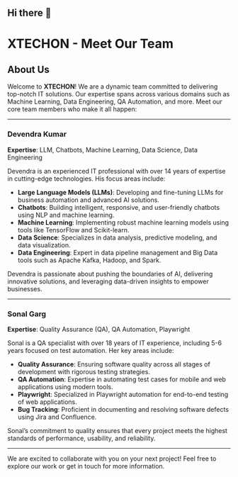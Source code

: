 ## Hi there 👋
# XTECHON - Meet Our Team

## About Us
Welcome to **XTECHON**! We are a dynamic team committed to delivering top-notch IT solutions. Our expertise spans across various domains such as Machine Learning, Data Engineering, QA Automation, and more. Meet our core team members who make it all happen:

---

### **Devendra Kumar**  
**Expertise**: LLM, Chatbots, Machine Learning, Data Science, Data Engineering  

Devendra is an experienced IT professional with over 14 years of expertise in cutting-edge technologies. His focus areas include:

- **Large Language Models (LLMs)**: Developing and fine-tuning LLMs for business automation and advanced AI solutions.
- **Chatbots**: Building intelligent, responsive, and user-friendly chatbots using NLP and machine learning.
- **Machine Learning**: Implementing robust machine learning models using tools like TensorFlow and Scikit-learn.
- **Data Science**: Specializes in data analysis, predictive modeling, and data visualization.
- **Data Engineering**: Expert in data pipeline management and Big Data tools such as Apache Kafka, Hadoop, and Spark.

Devendra is passionate about pushing the boundaries of AI, delivering innovative solutions, and leveraging data-driven insights to empower businesses.

---

### **Sonal Garg**  
**Expertise**: Quality Assurance (QA), QA Automation, Playwright

Sonal is a QA specialist with over 18 years of IT experience, including 5-6 years focused on test automation. Her key areas include:

- **Quality Assurance**: Ensuring software quality across all stages of development with rigorous testing strategies.
- **QA Automation**: Expertise in automating test cases for mobile and web applications using modern tools.
- **Playwright**: Specialized in Playwright automation for end-to-end testing of web applications.
- **Bug Tracking**: Proficient in documenting and resolving software defects using Jira and Confluence.

Sonal’s commitment to quality ensures that every project meets the highest standards of performance, usability, and reliability.

---

We are excited to collaborate with you on your next project! Feel free to explore our work or get in touch for more information.


<!--
**xtechon-techology/xtechon-techology** is a ✨ _special_ ✨ repository because its `README.md` (this file) appears on your GitHub profile.

Here are some ideas to get you started:

- 🔭 I’m currently working on ...
- 🌱 I’m currently learning ...
- 👯 I’m looking to collaborate on ...
- 🤔 I’m looking for help with ...
- 💬 Ask me about ...
- 📫 How to reach me: ...
- 😄 Pronouns: ...
- ⚡ Fun fact: ...
-->

